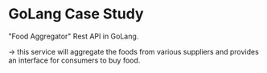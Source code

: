 # GoLang Case Study
 "Food Aggregator" Rest API in GoLang.

-> this service will aggregate the foods from various suppliers and provides an interface for consumers to buy food.
